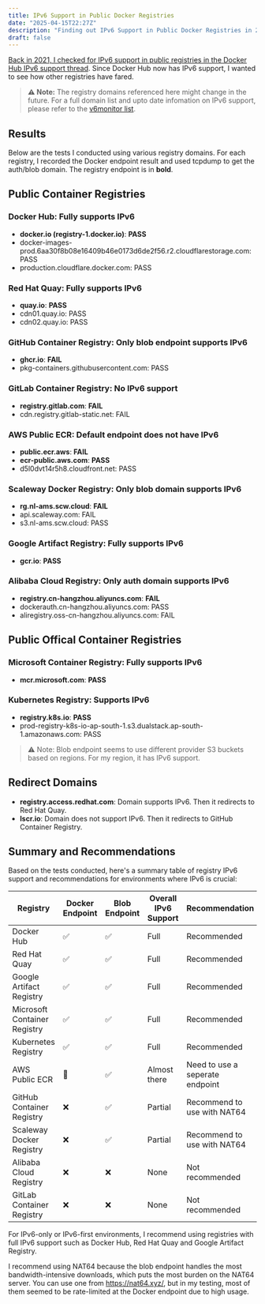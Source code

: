 ```yaml
---
title: IPv6 Support in Public Docker Registries
date: "2025-04-15T22:27Z"
description: "Finding out IPv6 Support in Public Docker Registries in 2025"
draft: false
---
```


[Back in 2021, I checked for IPv6 support in public registries in the Docker Hub IPv6 support thread](https://github.com/docker/roadmap/issues/89#issuecomment-772644009). Since Docker Hub now has IPv6 support, I wanted to see how other registries have fared.

> **⚠️ Note:** The registry domains referenced here might change in the future. For a full domain list and upto date infomation on IPv6 support, please refer to the [v6monitor list](https://v6monitor.com/list/view/cf170dba3/).

## Results

Below are the tests I conducted using various registry domains. For each registry, I recorded the Docker endpoint result and used tcpdump to get the auth/blob domain. The registry endpoint is in **bold**.

## Public Container Registries

### Docker Hub: Fully supports IPv6
- **docker.io (registry-1.docker.io)**: **PASS**
- docker-images-prod.6aa30f8b08e16409b46e0173d6de2f56.r2.cloudflarestorage.com: PASS
- production.cloudflare.docker.com: PASS

### Red Hat Quay: Fully supports IPv6
- **quay.io**: **PASS**
- cdn01.quay.io: PASS
- cdn02.quay.io: PASS

### GitHub Container Registry: Only blob endpoint supports IPv6
- **ghcr.io**: **FAIL**
- pkg-containers.githubusercontent.com: PASS

### GitLab Container Registry: No IPv6 support
- **registry.gitlab.com**: **FAIL**
- cdn.registry.gitlab-static.net: FAIL

### AWS Public ECR: Default endpoint does not have IPv6
- **public.ecr.aws**: **FAIL**
- **ecr-public.aws.com**: **PASS**
- d5l0dvt14r5h8.cloudfront.net: PASS

### Scaleway Docker Registry: Only blob domain supports IPv6
- **rg.nl-ams.scw.cloud**: **FAIL**
- api.scaleway.com: FAIL
- s3.nl-ams.scw.cloud: PASS

### Google Artifact Registry: Fully supports IPv6
- **gcr.io**: **PASS**

### Alibaba Cloud Registry: Only auth domain supports IPv6
- **registry.cn-hangzhou.aliyuncs.com**: **FAIL**
- dockerauth.cn-hangzhou.aliyuncs.com: PASS
- aliregistry.oss-cn-hangzhou.aliyuncs.com: FAIL

## Public Offical Container Registries

### Microsoft Container Registry: Fully supports IPv6
- **mcr.microsoft.com**: **PASS**

### Kubernetes Registry: Supports IPv6
- **registry.k8s.io**: **PASS**
- prod-registry-k8s-io-ap-south-1.s3.dualstack.ap-south-1.amazonaws.com: PASS

> ⚠️ Note: Blob endpoint seems to use different provider S3 buckets based on regions. For my region, it has IPv6 support.

## Redirect Domains

- **registry.access.redhat.com**: Domain supports IPv6. Then it redirects to Red Hat Quay.
- **lscr.io**: Domain does not support IPv6. Then it redirects to GitHub Container Registry.

## Summary and Recommendations

Based on the tests conducted, here's a summary table of registry IPv6 support and recommendations for environments where IPv6 is crucial:

| Registry | Docker Endpoint | Blob Endpoint | Overall IPv6 Support | Recommendation |
|----------|----------------|---------------|---------------------|----------------|
| Docker Hub | ✅ | ✅ | Full | Recommended |
| Red Hat Quay | ✅ | ✅ | Full | Recommended |
| Google Artifact Registry | ✅ | ✅ | Full | Recommended |
| Microsoft Container Registry | ✅ | ✅ | Full | Recommended |
| Kubernetes Registry | ✅ | ✅ | Full | Recommended |
| AWS Public ECR | 🚧 | ✅ | Almost there | Need to use a seperate endpoint |
| GitHub Container Registry | ❌ | ✅ | Partial | Recommend to use with NAT64 |
| Scaleway Docker Registry | ❌ | ✅ | Partial | Recommend to use with NAT64 |
| Alibaba Cloud Registry | ❌ | ❌ | None | Not recommended |
| GitLab Container Registry | ❌ | ❌ | None | Not recommended |

For IPv6-only or IPv6-first environments, I recommend using registries with full IPv6 support such as Docker Hub, Red Hat Quay and Google Artifact Registry.

I recommend using NAT64 because the blob endpoint handles the most bandwidth-intensive downloads, which puts the most burden on the NAT64 server. You can use one from https://nat64.xyz/, but in my testing, most of them seemed to be rate-limited at the Docker endpoint due to high usage.

